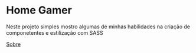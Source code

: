 # Home Gamer

<p> Neste projeto simples mostro algumas de minhas habilidades na criação de componetentes e estilização com SASS</p>

<p aling="center">
    <a href="">Sobre</a>
    <a href=""></a>
    <a href=""></a>

</p>



